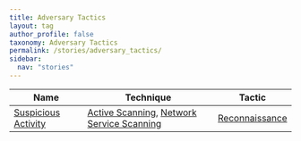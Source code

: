 ```yaml
---
title: Adversary Tactics
layout: tag
author_profile: false
taxonomy: Adversary Tactics
permalink: /stories/adversary_tactics/
sidebar:
  nav: "stories"
---
```


| Name        | Technique   | Tactic       |
| ----------- | ----------- |--------------|
| [Suspicious Activity](/stories/suspicious_activity/) | [Active Scanning](/tags/#active-scanning), [Network Service Scanning](/tags/#network-service-scanning) | [Reconnaissance](/tags/#reconnaissance) |
